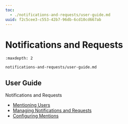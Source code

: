 ```yaml
---
toc:
  - ./notifications-and-requests/user-guide.md
uuid: f2c5cee3-c553-42b7-96db-6cd10cd667ab
---
```

# Notifications and Requests

```{toctree}
:maxdepth: 2

notifications-and-requests/user-guide.md
```

User Guide
----------

Notifications and Requests


* [Mentioning Users](./notifications-and-requests/user-guide/mentioning-users.md)
* [Managing Notifications and Requests](./notifications-and-requests/user-guide/managing-notifications-and-requests.md)
* [Configuring Mentions](./notifications-and-requests/user-guide/configuring-mentions.md)
